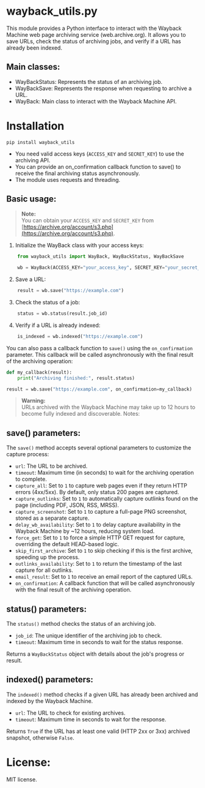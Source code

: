 # wayback_utils.py

This module provides a Python interface to interact with the Wayback Machine web page archiving service (web.archive.org). It allows you to save URLs, check the status of archiving jobs, and verify if a URL has already been indexed.

## Main classes:

- WayBackStatus: Represents the status of an archiving job.
- WayBackSave: Represents the response when requesting to archive a URL.
- WayBack: Main class to interact with the Wayback Machine API.

# Installation
```pip install wayback_utils```
- You need valid access keys (`ACCESS_KEY` and `SECRET_KEY`) to use the archiving API.
- You can provide an on_confirmation callback function to save() to receive the final archiving status asynchronously.
- The module uses requests and threading.

## Basic usage:

> **Note:**  
> You can obtain your `ACCESS_KEY` and `SECRET_KEY` from [https://archive.org/account/s3.php](https://archive.org/account/s3.php).
1. Initialize the WayBack class with your access keys:
```python
    from wayback_utils import WayBack, WayBackStatus, WayBackSave
    
    wb = WayBack(ACCESS_KEY="your_access_key", SECRET_KEY="your_secret_key")
```
2. Save a URL:
```python
    result = wb.save("https://example.com")
```
3. Check the status of a job:
```python
    status = wb.status(result.job_id)
```
4. Verify if a URL is already indexed:
```python
    is_indexed = wb.indexed("https://example.com")
```

You can also pass a callback function to `save()` using the `on_confirmation` parameter. This callback will be called asynchronously with the final result of the archiving operation:

```python
def my_callback(result):
    print("Archiving finished:", result.status)

result = wb.save("https://example.com", on_confirmation=my_callback)
```

> **Warning:**  
> URLs archived with the Wayback Machine may take up to 12 hours to become fully indexed and discoverable.
Notes:

## save() parameters:

The `save()` method accepts several optional parameters to customize the capture process:

- `url`: The URL to be archived.
- `timeout`: Maximum time (in seconds) to wait for the archiving operation to complete.
- `capture_all`: Set to `1` to capture web pages even if they return HTTP errors (4xx/5xx). By default, only status 200 pages are captured.
- `capture_outlinks`: Set to `1` to automatically capture outlinks found on the page (including PDF, JSON, RSS, MRSS).
- `capture_screenshot`: Set to `1` to capture a full-page PNG screenshot, stored as a separate capture.
- `delay_wb_availability`: Set to `1` to delay capture availability in the Wayback Machine by ~12 hours, reducing system load.
- `force_get`: Set to `1` to force a simple HTTP GET request for capture, overriding the default HEAD-based logic.
- `skip_first_archive`: Set to `1` to skip checking if this is the first archive, speeding up the process.
- `outlinks_availability`: Set to `1` to return the timestamp of the last capture for all outlinks.
- `email_result`: Set to `1` to receive an email report of the captured URLs.
- `on_confirmation`: A callback function that will be called asynchronously with the final result of the archiving operation.

## status() parameters:

The `status()` method checks the status of an archiving job.

- `job_id`: The unique identifier of the archiving job to check.
- `timeout`: Maximum time in seconds to wait for the status response.

Returns a `WayBackStatus` object with details about the job's progress or result.

## indexed() parameters:

The `indexed()` method checks if a given URL has already been archived and indexed by the Wayback Machine.

- `url`: The URL to check for existing archives.
- `timeout`: Maximum time in seconds to wait for the response.

Returns `True` if the URL has at least one valid (HTTP 2xx or 3xx) archived snapshot, otherwise `False`.


# License:
MIT license.
